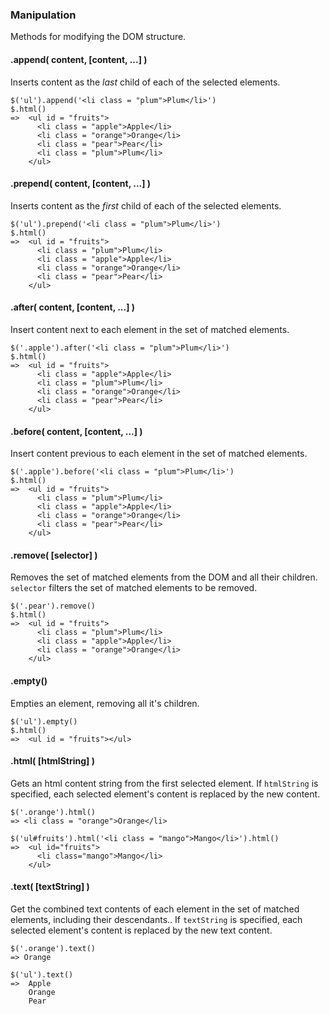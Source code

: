### Manipulation
Methods for modifying the DOM structure.

#### .append( content, [content, ...] )
Inserts content as the *last* child of each of the selected elements.

    $('ul').append('<li class = "plum">Plum</li>')
    $.html()
    =>  <ul id = "fruits">
          <li class = "apple">Apple</li>
          <li class = "orange">Orange</li>
          <li class = "pear">Pear</li>
          <li class = "plum">Plum</li>
        </ul>

#### .prepend( content, [content, ...] )
Inserts content as the *first* child of each of the selected elements.

    $('ul').prepend('<li class = "plum">Plum</li>')
    $.html()
    =>  <ul id = "fruits">
          <li class = "plum">Plum</li>
          <li class = "apple">Apple</li>
          <li class = "orange">Orange</li>
          <li class = "pear">Pear</li>
        </ul>
        
#### .after( content, [content, ...] )
Insert content next to each element in the set of matched elements. 

    $('.apple').after('<li class = "plum">Plum</li>')
    $.html()
    =>  <ul id = "fruits">
          <li class = "apple">Apple</li>
          <li class = "plum">Plum</li>
          <li class = "orange">Orange</li>
          <li class = "pear">Pear</li>
        </ul>
        
#### .before( content, [content, ...] )
Insert content previous to each element in the set of matched elements. 

    $('.apple').before('<li class = "plum">Plum</li>')
    $.html()
    =>  <ul id = "fruits">
          <li class = "plum">Plum</li>
          <li class = "apple">Apple</li>
          <li class = "orange">Orange</li>
          <li class = "pear">Pear</li>
        </ul>

#### .remove( [selector] )
Removes the set of matched elements from the DOM and all their children. `selector` filters the set of matched elements to be removed.

    $('.pear').remove()
    $.html()
    =>  <ul id = "fruits">
          <li class = "plum">Plum</li>
          <li class = "apple">Apple</li>
          <li class = "orange">Orange</li>
        </ul>
        
#### .empty()
Empties an element, removing all it's children.

    $('ul').empty()
    $.html()
    =>  <ul id = "fruits"></ul>
    
#### .html( [htmlString] )
Gets an html content string from the first selected element. If `htmlString` is specified, each selected element's content is replaced by the new content.

    $('.orange').html()
    => <li class = "orange">Orange</li>
    
    $('ul#fruits').html('<li class = "mango">Mango</li>').html()
    =>  <ul id="fruits">
          <li class="mango">Mango</li>
        </ul>
        
#### .text( [textString] )
Get the combined text contents of each element in the set of matched elements, including their descendants.. If `textString` is specified, each selected element's content is replaced by the new text content.

    $('.orange').text()
    => Orange
    
    $('ul').text()
    =>  Apple
        Orange
        Pear

    


